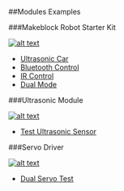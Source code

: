 ##Modules Examples


###Makeblock Robot Starter Kit


[![alt text](../images/Starter.png "")](http://www.makeblock.cc/starter-robot-kit-v2-0-blue-with-electronics/)

* [Ultrasonic Car](examples/Makeblock_Robot_Starter_Kit/Ultrasonic_car/Ultrasonic_car.ino)
* [Bluetooth Control](examples/Makeblock_Robot_Starter_Kit/Bluetooth_Control)
* [IR Control](examples/Makeblock_Robot_Starter_Kit/IR_Control/IR_Control.ino)
* [Dual Mode](examples/Makeblock_Robot_Starter_Kit/DualMode_Starter/DualMode_Starter.ino)


###Ultrasonic Module

[![alt text](../images/Ultrasonic.png "")](https://www.makeblock.cc/me-ultrasonic-sensor-v2-0/)

* [Test Ultrasonic Sensor](examples/Me_UltrasonicSensor/TestUltrasonicSensor/TestUltrasonicSensor.ino)


###Servo Driver

[![alt text](../images/ServoDriver.png "")](http://www.makeblock.cc/me-dual-servo-driver-v2-1/)

* [Dual Servo Test](examples/Me_ServoDriver/TestServoDriver1/TestServoDriver1.ino)


